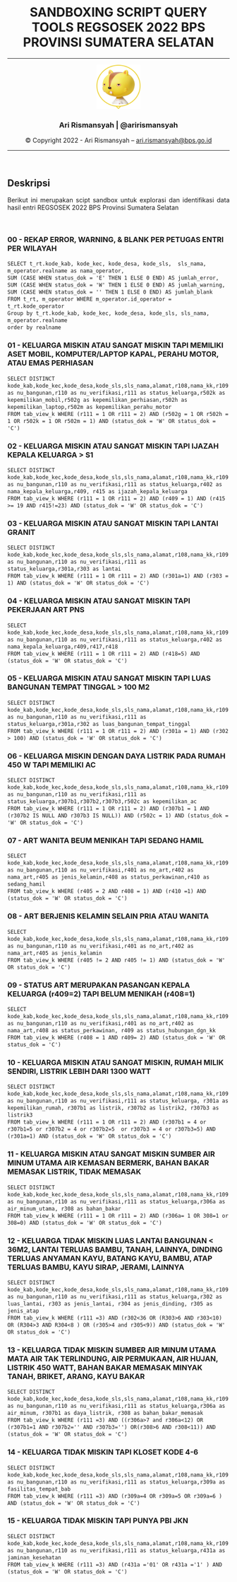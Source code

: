 <div align = "center">

# **SANDBOXING SCRIPT QUERY TOOLS REGSOSEK 2022 BPS PROVINSI SUMATERA SELATAN**

---
<div align = "center">

<img src = "assets/profile.png" width="100" height="100"></img>
### **Ari Rismansyah | @arirismansyah**



© Copyright 2022 - Ari Rismansyah – ari.rismansyah@bps.go.id

---

</div>

</div>


<br>

## **Deskripsi**

<div align = "justify">

Berikut ini merupakan scipt sandbox untuk explorasi dan identifikasi data hasil entri REGSOSEK 2022 BPS Provinsi Sumatera Selatan


</div>

<br>

### 00 - REKAP ERROR, WARNING, & BLANK PER PETUGAS ENTRI PER WILAYAH
```
SELECT t_rt.kode_kab, kode_kec, kode_desa, kode_sls,  sls_nama, m_operator.realname as nama_operator, 
SUM (CASE WHEN status_dok = 'E' THEN 1 ELSE 0 END) AS jumlah_error,
SUM (CASE WHEN status_dok = 'W' THEN 1 ELSE 0 END) AS jumlah_warning,
SUM (CASE WHEN status_dok = '' THEN 1 ELSE 0 END) AS jumlah_blank
FROM t_rt, m_operator WHERE m_operator.id_operator = t_rt.kode_operator 
Group by t_rt.kode_kab, kode_kec, kode_desa, kode_sls, sls_nama, m_operator.realname
order by realname

```
### 01 - KELUARGA MISKIN ATAU SANGAT MISKIN TAPI MEMILIKI ASET MOBIL, KOMPUTER/LAPTOP KAPAL, PERAHU MOTOR, ATAU EMAS PERHIASAN
```
SELECT DISTINCT kode_kab,kode_kec,kode_desa,kode_sls,sls_nama,alamat,r108,nama_kk,r109 as nu_bangunan,r110 as nu_verifikasi,r111 as status_keluarga,r502k as kepemilikan_mobil,r502g as kepemilikan_perhiasan,r502h as kepemilikan_laptop,r502m as kepemilikan_perahu_motor
FROM tab_view_k WHERE (r111 = 1 OR r111 = 2) AND (r502g = 1 OR r502h = 1 OR r502k = 1 OR r502m = 1) AND (status_dok = 'W' OR status_dok = 'C')

```

### 02 - KELUARGA MISKIN ATAU SANGAT MISKIN TAPI IJAZAH KEPALA KELUARGA > S1
```
SELECT DISTINCT kode_kab,kode_kec,kode_desa,kode_sls,sls_nama,alamat,r108,nama_kk,r109 as nu_bangunan,r110 as nu_verifikasi,r111 as status_keluarga,r402 as nama_kepala_keluarga,r409, r415 as ijazah_kepala_keluarga
FROM tab_view_k WHERE (r111 = 1 OR r111 = 2) AND (r409 = 1) AND (r415 >= 19 AND r415!=23) AND (status_dok = 'W' OR status_dok = 'C')

```
### 03 - KELUARGA MISKIN ATAU SANGAT MISKIN TAPI LANTAI GRANIT
```
SELECT DISTINCT kode_kab,kode_kec,kode_desa,kode_sls,sls_nama,alamat,r108,nama_kk,r109 as nu_bangunan,r110 as nu_verifikasi,r111 as status_keluarga,r301a,r303 as lantai
FROM tab_view_k WHERE (r111 = 1 OR r111 = 2) AND (r301a=1) AND (r303 = 1) AND (status_dok = 'W' OR status_dok = 'C')

```
### 04 - KELUARGA MISKIN ATAU SANGAT MISKIN TAPI PEKERJAAN ART PNS
```
SELECT kode_kab,kode_kec,kode_desa,kode_sls,sls_nama,alamat,r108,nama_kk,r109 as nu_bangunan,r110 as nu_verifikasi,r111 as status_keluarga,r402 as nama_kepala_keluarga,r409,r417,r418
FROM tab_view_k WHERE (r111 = 1 OR r111 = 2) AND (r418=5) AND (status_dok = 'W' OR status_dok = 'C')

```
### 05 - KELUARGA MISKIN ATAU SANGAT MISKIN TAPI LUAS BANGUNAN TEMPAT TINGGAL > 100 M2
```
SELECT DISTINCT kode_kab,kode_kec,kode_desa,kode_sls,sls_nama,alamat,r108,nama_kk,r109 as nu_bangunan,r110 as nu_verifikasi,r111 as status_keluarga,r301a,r302 as luas_bangunan_tempat_tinggal
FROM tab_view_k WHERE (r111 = 1 OR r111 = 2) AND (r301a = 1) AND (r302 > 100) AND (status_dok = 'W' OR status_dok = 'C')

```
### 06 - KELUARGA MISKIN DENGAN DAYA LISTRIK PADA RUMAH 450 W TAPI MEMILIKI AC
```
SELECT DISTINCT kode_kab,kode_kec,kode_desa,kode_sls,sls_nama,alamat,r108,nama_kk,r109 as nu_bangunan,r110 as nu_verifikasi,r111 as status_keluarga,r307b1,r307b2,r307b3,r502c as kepemilikan_ac
FROM tab_view_k WHERE (r111 = 1 OR r111 = 2) AND (r307b1 = 1 AND (r307b2 IS NULL AND r307b3 IS NULL)) AND (r502c = 1) AND (status_dok = 'W' OR status_dok = 'C')

```
### 07 - ART WANITA BEUM MENIKAH TAPI SEDANG HAMIL
```
SELECT kode_kab,kode_kec,kode_desa,kode_sls,sls_nama,alamat,r108,nama_kk,r109 as nu_bangunan,r110 as nu_verifikasi,r401 as no_art,r402 as nama_art,r405 as jenis_kelamin,r408 as status_perkawinan,r410 as sedang_hamil
FROM tab_view_k WHERE (r405 = 2 AND r408 = 1) AND (r410 =1) AND (status_dok = 'W' OR status_dok = 'C')

```
### 08 - ART BERJENIS KELAMIN SELAIN PRIA ATAU WANITA
```
SELECT kode_kab,kode_kec,kode_desa,kode_sls,sls_nama,alamat,r108,nama_kk,r109 as nu_bangunan,r110 as nu_verifikasi,r401 as no_art,r402 as nama_art,r405 as jenis_kelamin
FROM tab_view_k WHERE (r405 != 2 AND r405 != 1) AND (status_dok = 'W' OR status_dok = 'C')

```

### 09 - STATUS ART MERUPAKAN PASANGAN KEPALA KELUARGA (r409=2) TAPI BELUM MENIKAH (r408=1)
```
SELECT kode_kab,kode_kec,kode_desa,kode_sls,sls_nama,alamat,r108,nama_kk,r109 as nu_bangunan,r110 as nu_verifikasi,r401 as no_art,r402 as nama_art,r408 as status_perkawinan, r409 as status_hubungan_dgn_kk
FROM tab_view_k WHERE (r408 = 1 AND r409= 2) AND (status_dok = 'W' OR status_dok = 'C')

```

### 10 - KELUARGA MISKIN ATAU SANGAT MISKIN, RUMAH MILIK SENDIRI, LISTRIK LEBIH DARI 1300 WATT
```
SELECT DISTINCT kode_kab,kode_kec,kode_desa,kode_sls,sls_nama,alamat,r108,nama_kk,r109 as nu_bangunan,r110 as nu_verifikasi,r111 as status_keluarga, r301a as kepemilikan_rumah, r307b1 as listrik, r307b2 as listrik2, r307b3 as listrik3
FROM tab_view_k WHERE (r111 = 1 OR r111 = 2) AND (r307b1 = 4 or r307b1=5 or r307b2 = 4 or r307b2=5  or r307b3 = 4 or r307b3=5) AND (r301a=1) AND (status_dok = 'W' OR status_dok = 'C')

```
### 11 - KELUARGA MISKIN ATAU SANGAT MISKIN SUMBER AIR MINUM UTAMA AIR KEMASAN BERMERK, BAHAN BAKAR MEMASAK LISTRIK, TIDAK MEMASAK
```
SELECT DISTINCT kode_kab,kode_kec,kode_desa,kode_sls,sls_nama,alamat,r108,nama_kk,r109 as nu_bangunan,r110 as nu_verifikasi,r111 as status_keluarga,r306a as air_minum_utama, r308 as bahan_bakar
FROM tab_view_k WHERE (r111 = 1 OR r111 = 2) AND (r306a= 1 OR 308=1 or 308=0) AND (status_dok = 'W' OR status_dok = 'C')

```

### 12 - KELUARGA TIDAK MISKIN LUAS LANTAI BANGUNAN < 36M2, LANTAI TERLUAS BAMBU, TANAH, LAINNYA, DINDING TERLUAS ANYAMAN KAYU, BATANG KAYU, BAMBU, ATAP TERLUAS BAMBU, KAYU SIRAP, JERAMI, LAINNYA
```
SELECT DISTINCT kode_kab,kode_kec,kode_desa,kode_sls,sls_nama,alamat,r108,nama_kk,r109 as nu_bangunan,r110 as nu_verifikasi,r111 as status_keluarga,r302 as luas_lantai, r303 as jenis_lantai, r304 as jenis_dinding, r305 as jenis_atap
FROM tab_view_k WHERE (r111 =3) AND (r302<36 OR (R303>6 AND r303<10) OR (R304>3 AND R304<8 ) OR (r305>4 and r305<9)) AND (status_dok = 'W' OR status_dok = 'C')
```

### 13 - KELUARGA TIDAK MISKIN SUMBER AIR MINUM UTAMA MATA AIR TAK TERLINDUNG, AIR PERMUKAAN, AIR HUJAN, LISTRIK 450 WATT, BAHAN BAKAR MEMASAK MINYAK TANAH, BRIKET, ARANG, KAYU BAKAR
```
SELECT DISTINCT kode_kab,kode_kec,kode_desa,kode_sls,sls_nama,alamat,r108,nama_kk,r109 as nu_bangunan,r110 as nu_verifikasi,r111 as status_keluarga,r306a as air_minum, r307b1 as daya_listrik, r308 as bahan_bakar_memasak
FROM tab_view_k WHERE (r111 =3) AND ((r306a>7 and r306a<12) OR (r307b1=1 AND r307b2='' AND r307b3='') OR(r308>6 AND r308<11)) AND (status_dok = 'W' OR status_dok = 'C')
```

### 14 - KELUARGA TIDAK MISKIN TAPI KLOSET KODE 4-6
```
SELECT DISTINCT kode_kab,kode_kec,kode_desa,kode_sls,sls_nama,alamat,r108,nama_kk,r109 as nu_bangunan,r110 as nu_verifikasi,r111 as status_keluarga,r309a as fasilitas_tempat_bab
FROM tab_view_k WHERE (r111 =3) AND (r309a=4 OR r309a=5 OR r309a=6 ) AND (status_dok = 'W' OR status_dok = 'C') 
```

### 15 - KELUARGA TIDAK MISKIN TAPI PUNYA PBI JKN
```
SELECT DISTINCT kode_kab,kode_kec,kode_desa,kode_sls,sls_nama,alamat,r108,nama_kk,r109 as nu_bangunan,r110 as nu_verifikasi,r111 as status_keluarga,r431a as jaminan_kesehatan
FROM tab_view_k WHERE (r111 =3) AND (r431a ='01' OR r431a ='1' ) AND (status_dok = 'W' OR status_dok = 'C')
```

